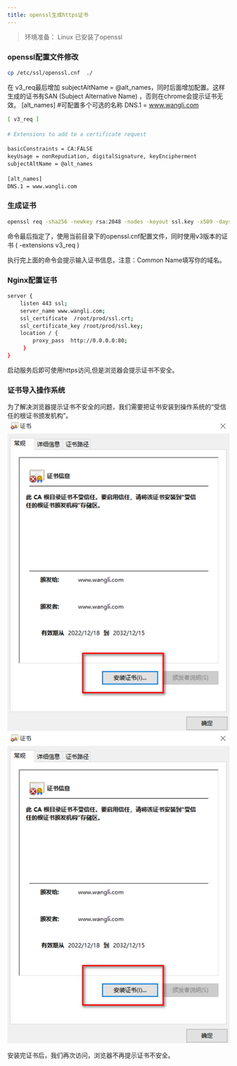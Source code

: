 ```yaml
---
title: openssl生成https证书
---
```

> 环境准备：
Linux 已安装了openssl 

###  openssl配置文件修改

``` bash
cp /etc/ssl/openssl.cnf  ./
```
在 v3_req最后增加 subjectAltName = @alt_names，同时后面增加配置。这样生成的证书有SAN (Subject Alternative Name) ，否则在chrome会提示证书无效。
[alt_names]   #可配置多个可选的名称
DNS.1 = www.wangli.com

``` bash
[ v3_req ]

# Extensions to add to a certificate request

basicConstraints = CA:FALSE
keyUsage = nonRepudiation, digitalSignature, keyEncipherment
subjectAltName = @alt_names

[alt_names]
DNS.1 = www.wangli.com
```

### 生成证书

``` bash
openssl req -sha256 -newkey rsa:2048 -nodes -keyout ssl.key -x509 -days 3650 -out ssl.crt -config ./openssl.cnf -extensions v3_req
```
命令最后指定了，使用当前目录下的openssl.cnf配置文件，同时使用v3版本的证书 ( -extensions v3_req )

执行完上面的命令会提示输入证书信息，注意：Common Name填写你的域名。

### Nginx配置证书

``` bash
server {
    listen 443 ssl;
    server_name www.wangli.com;
    ssl_certificate  /root/prod/ssl.crt;
    ssl_certificate_key /root/prod/ssl.key;
    location / {
        proxy_pass  http://0.0.0.0:80;
     }
}
```
启动服务后即可使用https访问,但是浏览器会提示证书不安全。

### 证书导入操作系统
为了解决浏览器提示证书不安全的问题，我们需要把证书安装到操作系统的“受信任的根证书颁发机构”。
![图片](./assets/img/1.png "安装证书")
![图片](./assets/img/1.png "安装证书")

安装完证书后，我们再次访问，浏览器不再提示证书不安全。